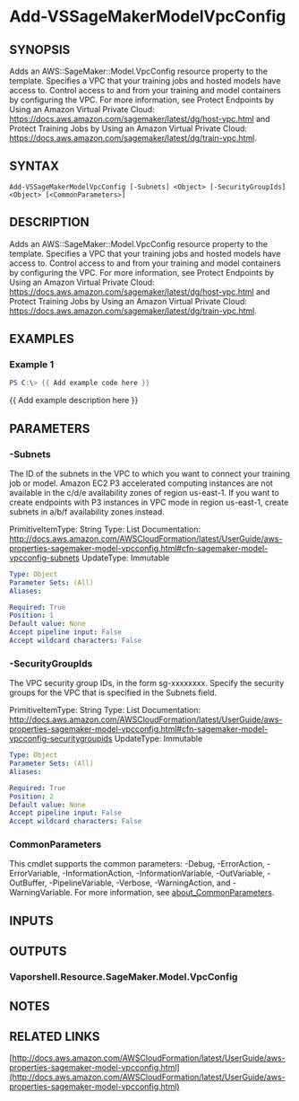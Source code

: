 # Add-VSSageMakerModelVpcConfig

## SYNOPSIS
Adds an AWS::SageMaker::Model.VpcConfig resource property to the template.
Specifies a VPC that your training jobs and hosted models have access to.
Control access to and from your training and model containers by configuring the VPC.
For more information, see Protect Endpoints by Using an Amazon Virtual Private Cloud: https://docs.aws.amazon.com/sagemaker/latest/dg/host-vpc.html and Protect Training Jobs by Using an Amazon Virtual Private Cloud: https://docs.aws.amazon.com/sagemaker/latest/dg/train-vpc.html.

## SYNTAX

```
Add-VSSageMakerModelVpcConfig [-Subnets] <Object> [-SecurityGroupIds] <Object> [<CommonParameters>]
```

## DESCRIPTION
Adds an AWS::SageMaker::Model.VpcConfig resource property to the template.
Specifies a VPC that your training jobs and hosted models have access to.
Control access to and from your training and model containers by configuring the VPC.
For more information, see Protect Endpoints by Using an Amazon Virtual Private Cloud: https://docs.aws.amazon.com/sagemaker/latest/dg/host-vpc.html and Protect Training Jobs by Using an Amazon Virtual Private Cloud: https://docs.aws.amazon.com/sagemaker/latest/dg/train-vpc.html.

## EXAMPLES

### Example 1
```powershell
PS C:\> {{ Add example code here }}
```

{{ Add example description here }}

## PARAMETERS

### -Subnets
The ID of the subnets in the VPC to which you want to connect your training job or model.
Amazon EC2 P3 accelerated computing instances are not available in the c/d/e availability zones of region us-east-1.
If you want to create endpoints with P3 instances in VPC mode in region us-east-1, create subnets in a/b/f availability zones instead.

PrimitiveItemType: String
Type: List
Documentation: http://docs.aws.amazon.com/AWSCloudFormation/latest/UserGuide/aws-properties-sagemaker-model-vpcconfig.html#cfn-sagemaker-model-vpcconfig-subnets
UpdateType: Immutable

```yaml
Type: Object
Parameter Sets: (All)
Aliases:

Required: True
Position: 1
Default value: None
Accept pipeline input: False
Accept wildcard characters: False
```

### -SecurityGroupIds
The VPC security group IDs, in the form sg-xxxxxxxx.
Specify the security groups for the VPC that is specified in the Subnets field.

PrimitiveItemType: String
Type: List
Documentation: http://docs.aws.amazon.com/AWSCloudFormation/latest/UserGuide/aws-properties-sagemaker-model-vpcconfig.html#cfn-sagemaker-model-vpcconfig-securitygroupids
UpdateType: Immutable

```yaml
Type: Object
Parameter Sets: (All)
Aliases:

Required: True
Position: 2
Default value: None
Accept pipeline input: False
Accept wildcard characters: False
```

### CommonParameters
This cmdlet supports the common parameters: -Debug, -ErrorAction, -ErrorVariable, -InformationAction, -InformationVariable, -OutVariable, -OutBuffer, -PipelineVariable, -Verbose, -WarningAction, and -WarningVariable. For more information, see [about_CommonParameters](http://go.microsoft.com/fwlink/?LinkID=113216).

## INPUTS

## OUTPUTS

### Vaporshell.Resource.SageMaker.Model.VpcConfig
## NOTES

## RELATED LINKS

[http://docs.aws.amazon.com/AWSCloudFormation/latest/UserGuide/aws-properties-sagemaker-model-vpcconfig.html](http://docs.aws.amazon.com/AWSCloudFormation/latest/UserGuide/aws-properties-sagemaker-model-vpcconfig.html)

